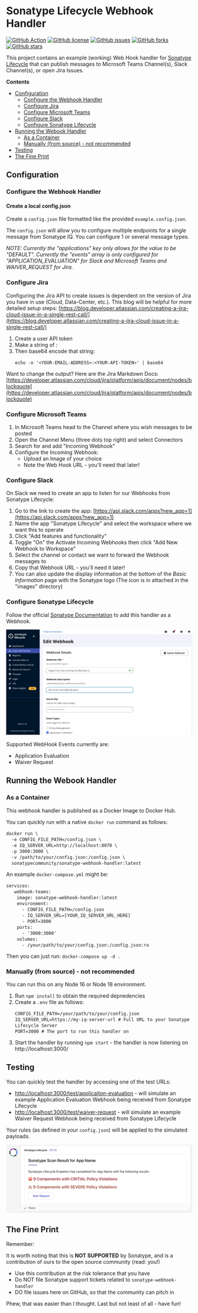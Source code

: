 # Sonatype Lifecycle Webhook Handler

[![GitHub Action](https://img.shields.io/github/actions/workflow/status/sonatype-nexus-community/sonatype-webhook-handler/build-test.yml?branch=main&logo=GitHub&logoColor=white "build")](https://github.com/sonatype-nexus-community/sonatype-webhook-handler/)
[![GitHub license](https://img.shields.io/github/license/sonatype-nexus-community/sonatype-webhook-handler)](https://github.com/sonatype-nexus-community/sonatype-webhook-handler/blob/main/LICENSE)
[![GitHub issues](https://img.shields.io/github/issues/sonatype-nexus-community/sonatype-webhook-handler)](https://github.com/sonatype-nexus-community/sonatype-webhook-handler/issues)
[![GitHub forks](https://img.shields.io/github/forks/sonatype-nexus-community/sonatype-webhook-handler)](https://github.com/sonatype-nexus-community/sonatype-webhook-handler/network)
[![GitHub stars](https://img.shields.io/github/stars/sonatype-nexus-community/sonatype-webhook-handler)](https://github.com/sonatype-nexus-community/sonatype-webhook-handler/stargazers)

This project contains an example (working) Web Hook handler for [Sonatype Lifecycle](https://www.sonatype.com/products/open-source-security-dependency-management) that can publish messages to Microsoft Teams Channel(s), Slack Channel(s), or open Jira Issues.

**Contents**

- [Configuration](#configuration)
  - [Configure the Webhook Handler](#configure-the-webhook-handler)
  - [Configure Jira](#configure-jira)
  - [Configure Microsoft Teams](#configure-microsoft-teams)
  - [Configure Slack](#configure-slack)
  - [Configure Sonatype Lifecycle](#configure-sonatype-lifecycle)
- [Running the Webook Handler](#running-the-webook-handler)
  - [As a Container](#as-a-container)
  - [Manually (from source) - not recommended](#manually-from-source---not-recommended)
- [Testing](#testing)
- [The Fine Print](#the-fine-print)


## Configuration

### Configure the Webhook Handler

#### Create a local config.json

Create a `config.json` file formatted like the provided `example.config.json`.

The `config.json` will allow you to configure multiple endpoints for a single message from Sonatype IQ. You can configure 1 or several message types.

*NOTE: Currently the "applications" key only allows for the value to be "DEFAULT". Currently the "events" array is only configured for "APPLICATION_EVALUATION" for Slack and Microsoft Teams and WAIVER_REQUEST for Jira.*

### Configure Jira

Configuring the Jira API to create issues is dependent on the version of Jira you have in use (Cloud, Data-Center, etc.). This blog will be helpful for more detailed setup steps: [https://blog.developer.atlassian.com/creating-a-jira-cloud-issue-in-a-single-rest-call/](https://blog.developer.atlassian.com/creating-a-jira-cloud-issue-in-a-single-rest-call/)

1. Create a user API token
2. Make a string of <YOUR-EMAIL-ADDRESS>:<YOUR-API-TOKEN>
3. Then base64 encode that string:
   ```
   echo -n '<YOUR-EMAIL-ADDRESS>:<YOUR-API-TOKEN>' | base64
   ```

Want to change the output? Here are the Jira Markdown Docs: [https://developer.atlassian.com/cloud/jira/platform/apis/document/nodes/blockquote](https://developer.atlassian.com/cloud/jira/platform/apis/document/nodes/blockquote)

### Configure Microsoft Teams

1. In Microsoft Teams head to the Channel where you wish messages to be posted
2. Open the Channel Menu (three dots top right) and select Connectors
3. Search for and add "Incoming Webhook"
4. Configure the Incoming Webhook:
   - Upload an Image of your choice
   - Note the Web Hook URL - you'll need that later!

### Configure Slack

On Slack we need to create an app to listen for our Webhooks from Sonatype Lifecycle:  

1. Go to the link to create the app: [https://api.slack.com/apps?new_app=1](https://api.slack.com/apps?new_app=1)
2. Name the app "Sonatype Lifecycle" and select the workspace where we want this to operate
3. Click "Add features and functionality"
4. Toggle "On" the Activate Incoming Webhooks then click "Add New Webhook to Workspace"
5. Select the channel or contact we want to forward the Webhook messages to
6. Copy that Webhook URL - you'll need it later!
7. You can also update the display information at the bottom of the *Basic Information* page with the Sonatype logo (The icon is in attached in the "images" directory)

### Configure Sonatype Lifecycle

Follow the official [Sonatype Documentation](https://help.sonatype.com/iqserver/automating/iq-server-webhooks) to add this handler as a Webhook. 

![Installation Step 1](./images/sonatype-iq-add-webhook.png)

Supported WebHook Events currently are:
- Application Evaluation
- Waiver Request


## Running the Webook Handler

### As a Container

This webhook handler is published as a Docker Image to Docker Hub.

You can quickly run with a native `docker run` command as follows:
```
docker run \
  -e CONFIG_FILE_PATH=/config.json \
  -e IQ_SERVER_URL=http://localhost:8070 \
  -p 3000:3000 \
  -v /path/to/your/config.json:/config.json \
  sonatypecommunity/sonatype-webhook-handler:latest
```

An example `docker-compose.yml` might be:

```
services:
   webhook-teams:
    image: sonatype-webhook-handler:latest
    environment:
      - CONFIG_FILE_PATH=/config.json
      - IQ_SERVER_URL=[YOUR_IQ_SERVER_URL_HERE]
      - PORT=3000
    ports:
      - '3000:3000'
    volumes: 
      - /your/path/to/your/config.json:/config.json:ro
```

Then you can just run: `docker-compose up -d .`

### Manually (from source) - not recommended

You can run this on any Node 16 or Node 18 environment. 

1. Run `npm install` to obtain the required depnedencies
2. Create a `.env` file as follows:
   ```
   CONFIG_FILE_PATH=/your/path/to/your/config.json
   IQ_SERVER_URL=https://my-iq-server-url # Full URL to your Sonatype Lifecycle Server
   PORT=3000 # The port to run this handler on
   ```
4. Start the handler by running `npm start` - the handler is now listening on http://localhost:3000/

## Testing

You can quickly test the handler by accessing one of the test URLs:
- [http://localhost:3000/test/applicaiton-evaluation](http://localhost:3000/test/applicaiton-evaluation) - will simulate an example Application Evaluation Webhook being received from Sonatype Lifecycle
- [http://localhost:3000/test/waiver-request](http://localhost:3000/test/waiver-request) - will simulate an example Waiver Request Webhook being received from Sonatype Lifecycle

Your rules (as defined in your `config.json`) will be applied to the simulated payloads.

![Installation Step 1](./images/example-ms-teeams-message.png)

## The Fine Print

Remember:

It is worth noting that this is **NOT SUPPORTED** by Sonatype, and is a contribution of ours to the open source
community (read: you!)

* Use this contribution at the risk tolerance that you have
* Do NOT file Sonatype support tickets related to `sonatype-webhook-handler`
* DO file issues here on GitHub, so that the community can pitch in

Phew, that was easier than I thought. Last but not least of all - have fun!
